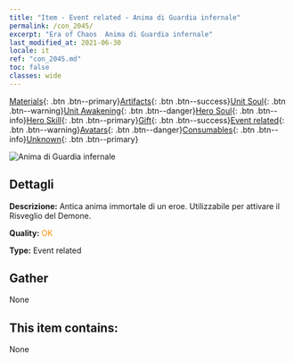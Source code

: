 ```yaml
---
title: "Item - Event related - Anima di Guardia infernale"
permalink: /con_2045/
excerpt: "Era of Chaos  Anima di Guardia infernale"
last_modified_at: 2021-06-30
locale: it
ref: "con_2045.md"
toc: false
classes: wide
---
```

 [Materials](/ItemsIT/){: .btn .btn--primary}[Artifacts](/ItemsIT/Artifacts/){: .btn .btn--success}[Unit Soul](/ItemsIT/UnitSoul/){: .btn .btn--warning}[Unit Awakening](/ItemsIT/UnitAwakening/){: .btn .btn--danger}[Hero Soul](/ItemsIT/HeroSoul/){: .btn .btn--info}[Hero Skill](/ItemsIT/HeroSkill/){: .btn .btn--primary}[Gift](/ItemsIT/Gift/){: .btn .btn--success}[Event related](/ItemsIT/Events/){: .btn .btn--warning}[Avatars](/ItemsIT/Avatars/){: .btn .btn--danger}[Consumables](/ItemsIT/Consumables/){: .btn .btn--info}[Unknown](/ItemsIT/Unknown/){: .btn .btn--primary}

 ![Anima di Guardia infernale](/images/t/juexing_504.jpg)

## Dettagli
 **Descrizione:** Antica anima immortale di un eroe. Utilizzabile per attivare il Risveglio del Demone.

 **Quality:** <span style="color: #FF8C00">OK</span>

 **Type:** Event related

## Gather

  None

## This item contains:

  None

